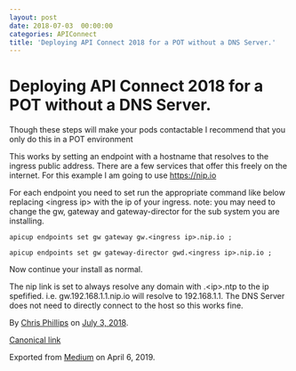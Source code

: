 ```yaml
---
layout: post
date: 2018-07-03  00:00:00
categories: APIConnect
title: 'Deploying API Connect 2018 for a POT without a DNS Server.'
---
```

# Deploying API Connect 2018 for a POT without a DNS Server. 

Though these steps will make your pods contactable I recommend that you
only do this in a POT environment

This works by setting an endpoint with a hostname that resolves to the
ingress public address. There are a few services that offer this freely
on the internet. For this example I am going to use <https://nip.io>

For each endpoint you need to set run the appropriate command like below
replacing \<ingress ip\> with the ip of your ingress. note: you may need
to change the gw, gateway and gateway-director for the sub system you
are installing.

```
apicup endpoints set gw gateway gw.<ingress ip>.nip.io ;
```

```
apicup endpoints set gw gateway-director gwd.<ingress ip>.nip.io ;
```

Now continue your install as normal.

The nip link is set to always resolve any domain with .\<ip\>.ntp to the
ip spefified. i.e. gw.192.168.1.1.nip.io will resolve to 192.168.1.1.
The DNS Server does not need to directly connect to the host so this
works fine.





By [Chris Phillips](https://medium.com/@cminion) on
[July 3, 2018](https://medium.com/p/18eaacb1d88e).

[Canonical
link](https://medium.com/@cminion/deploying-api-connect-2018-for-a-pot-without-a-dns-server-18eaacb1d88e)

Exported from [Medium](https://medium.com) on April 6, 2019.
